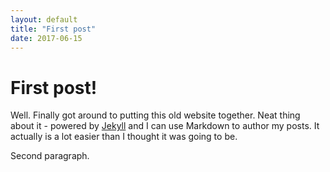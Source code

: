 ```yaml
---
layout: default
title: "First post"
date: 2017-06-15
---
```


# First post!

Well. Finally got around to putting this old website together. 
Neat thing about it - powered by [Jekyll](http://jekyllrb.com) and I can use Markdown to author my posts. 
It actually is a lot easier than I thought it was going to be.

Second paragraph.
